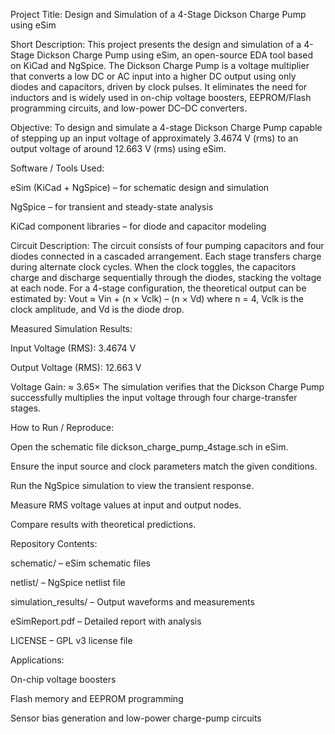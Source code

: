 Project Title: Design and Simulation of a 4-Stage Dickson Charge Pump using eSim

Short Description:
This project presents the design and simulation of a 4-Stage Dickson Charge Pump using eSim, an open-source EDA tool based on KiCad and NgSpice.
The Dickson Charge Pump is a voltage multiplier that converts a low DC or AC input into a higher DC output using only diodes and capacitors, driven by clock pulses. It eliminates the need for inductors and is widely used in on-chip voltage boosters, EEPROM/Flash programming circuits, and low-power DC–DC converters.

Objective:
To design and simulate a 4-stage Dickson Charge Pump capable of stepping up an input voltage of approximately 3.4674 V (rms) to an output voltage of around 12.663 V (rms) using eSim.

Software / Tools Used:

eSim (KiCad + NgSpice) – for schematic design and simulation

NgSpice – for transient and steady-state analysis

KiCad component libraries – for diode and capacitor modeling

Circuit Description:
The circuit consists of four pumping capacitors and four diodes connected in a cascaded arrangement. Each stage transfers charge during alternate clock cycles. When the clock toggles, the capacitors charge and discharge sequentially through the diodes, stacking the voltage at each node.
For a 4-stage configuration, the theoretical output can be estimated by:
Vout ≈ Vin + (n × Vclk) – (n × Vd)
where n = 4, Vclk is the clock amplitude, and Vd is the diode drop.

Measured Simulation Results:

Input Voltage (RMS): 3.4674 V

Output Voltage (RMS): 12.663 V

Voltage Gain: ≈ 3.65×
The simulation verifies that the Dickson Charge Pump successfully multiplies the input voltage through four charge-transfer stages.

How to Run / Reproduce:

Open the schematic file dickson_charge_pump_4stage.sch in eSim.

Ensure the input source and clock parameters match the given conditions.

Run the NgSpice simulation to view the transient response.

Measure RMS voltage values at input and output nodes.

Compare results with theoretical predictions.

Repository Contents:

schematic/ – eSim schematic files

netlist/ – NgSpice netlist file

simulation_results/ – Output waveforms and measurements

eSimReport.pdf – Detailed report with analysis

LICENSE – GPL v3 license file

Applications:

On-chip voltage boosters

Flash memory and EEPROM programming

Sensor bias generation and low-power charge-pump circuits

